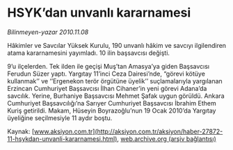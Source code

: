 # HSYK’dan unvanlı kararnamesi

*Bilinmeyen-yazar 2010.11.08*

<font class="agenda2NewsSpot">
 Hâkimler ve Savcılar Yüksek Kurulu, 190 unvanlı hâkim ve savcıyı ilgilendiren atama kararnamesini yayımladı. 10 ilin başsavcısı değişti.
</font>
<font class="newsDetail">
 <p>
  <p class="MsoNormal">
   9’u ilçelerden. Tek ilden ile geçişi
   <span>
   </span>
   Muş’tan Amasya’ya giden Başsavcısı Ferudun Süzer yaptı. Yargıtay 11’inci Ceza Dairesi’nde, “görevi kötüye kullanmak’’ ve ‘’Ergenekon terör örgütüne üyelik’’ suçlamalarıyla yargılanan Erzincan Cumhuriyet Başsavcısı İlhan Cihaner’in yeni görevi Adana’da savcılık. Yerine, Burhaniye
   <span>
   </span>
   Başsavcısı Mehmet Şafak uygun görüldü. Ankara Cumhuriyet Başsavcılığı’na Sarıyer Cumhuriyet Başsavcısı İbrahim Ethem Kuriş getirildi. Makam, Hüseyin Boyrazoğlu’nun 19 Ocak 2010’da Yargıtay üyeliğine seçilmesiyle 11 aydır boştu.
  </p>
 </p>
</font>

Kaynak: [www.aksiyon.com.tr](http://aksiyon.com.tr/aksiyon/haber-27872-11-hsykdan-unvanli-kararnamesi.html), [web.archive.org (arşiv bağlantısı)](http://web.archive.org/web/20101116183845/http://aksiyon.com.tr/aksiyon/haber-27872-11-hsykdan-unvanli-kararnamesi.html)
